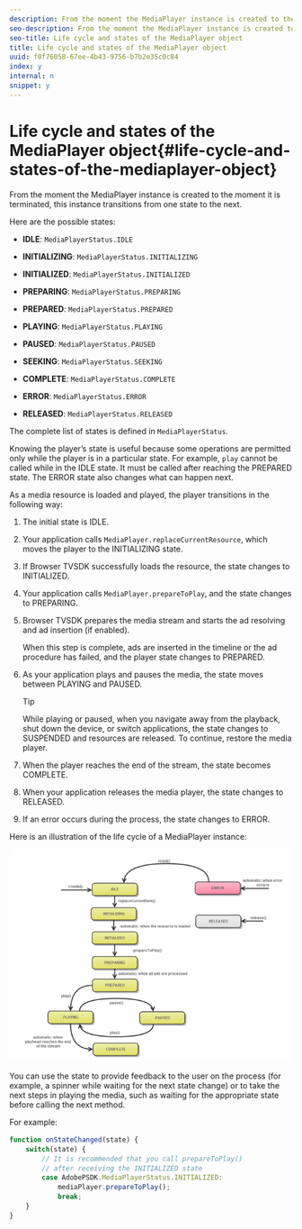 ```yaml
---
description: From the moment the MediaPlayer instance is created to the moment it is terminated, this instance transitions from one state to the next.
seo-description: From the moment the MediaPlayer instance is created to the moment it is terminated, this instance transitions from one state to the next.
seo-title: Life cycle and states of the MediaPlayer object
title: Life cycle and states of the MediaPlayer object
uuid: f0f76058-67ee-4b43-9756-b7b2e35c0c84
index: y
internal: n
snippet: y
---
```


# Life cycle and states of the MediaPlayer object{#life-cycle-and-states-of-the-mediaplayer-object}

From the moment the MediaPlayer instance is created to the moment it is terminated, this instance transitions from one state to the next.

Here are the possible states:

* **IDLE**: `MediaPlayerStatus.IDLE` 

* **INITIALIZING**: `MediaPlayerStatus.INITIALIZING` 

* **INITIALIZED**: `MediaPlayerStatus.INITIALIZED` 

* **PREPARING**: `MediaPlayerStatus.PREPARING` 

* **PREPARED**: `MediaPlayerStatus.PREPARED` 

* **PLAYING**: `MediaPlayerStatus.PLAYING` 

* **PAUSED**: `MediaPlayerStatus.PAUSED` 

* **SEEKING**: `MediaPlayerStatus.SEEKING` 

* **COMPLETE**: `MediaPlayerStatus.COMPLETE` 

* **ERROR**: `MediaPlayerStatus.ERROR` 

* **RELEASED**: `MediaPlayerStatus.RELEASED`

The complete list of states is defined in `MediaPlayerStatus`.

Knowing the player’s state is useful because some operations are permitted only while the player is in a particular state. For example, `play` cannot be called while in the IDLE state. It must be called after reaching the PREPARED state. The ERROR state also changes what can happen next.

As a media resource is loaded and played, the player transitions in the following way:

1. The initial state is IDLE. 
1. Your application calls `MediaPlayer.replaceCurrentResource`, which moves the player to the INITIALIZING state. 
1. If Browser TVSDK successfully loads the resource, the state changes to INITIALIZED. 
1. Your application calls `MediaPlayer.prepareToPlay`, and the state changes to PREPARING. 
1. Browser TVSDK prepares the media stream and starts the ad resolving and ad insertion (if enabled).

   When this step is complete, ads are inserted in the timeline or the ad procedure has failed, and the player state changes to PREPARED. 
1. As your application plays and pauses the media, the state moves between PLAYING and PAUSED. 

   >[!TIP]
   >
   >While playing or paused, when you navigate away from the playback, shut down the device, or switch applications, the state changes to SUSPENDED and resources are released. To continue, restore the media player.

1. When the player reaches the end of the stream, the state becomes COMPLETE. 
1. When your application releases the media player, the state changes to RELEASED. 
1. If an error occurs during the process, the state changes to ERROR.

Here is an illustration of the life cycle of a MediaPlayer instance: 

<a id="fig_DD3DAE7507C549C8A4720A26DFCFFCCB"></a>

![](assets/player-state-transitions-diagram-android_1.2_web.png)

You can use the state to provide feedback to the user on the process (for example, a spinner while waiting for the next state change) or to take the next steps in playing the media, such as waiting for the appropriate state before calling the next method.

For example:

```js
function onStateChanged(state) { 
    switch(state) { 
        // It is recommended that you call prepareToPlay()  
        // after receiving the INITIALIZED state             
        case AdobePSDK.MediaPlayerStatus.INITIALIZED: 
            mediaPlayer.prepareToPlay(); 
            break; 
    } 
} 

```

